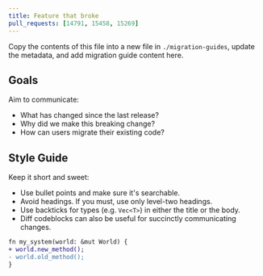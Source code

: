```yaml
---
title: Feature that broke
pull_requests: [14791, 15458, 15269]
---
```


Copy the contents of this file into a new file in `./migration-guides`, update the metadata, and add migration guide content here.

## Goals

Aim to communicate:

- What has changed since the last release?
- Why did we make this breaking change?
- How can users migrate their existing code?

## Style Guide

Keep it short and sweet:

- Use bullet points and make sure it's searchable. 
- Avoid headings. If you must, use only level-two headings.
- Use backticks for types (e.g. `Vec<T>`) in either the title or the body.
- Diff codeblocks can also be useful for succinctly communicating changes.

```diff
fn my_system(world: &mut World) {
+ world.new_method();
- world.old_method();
}
```
